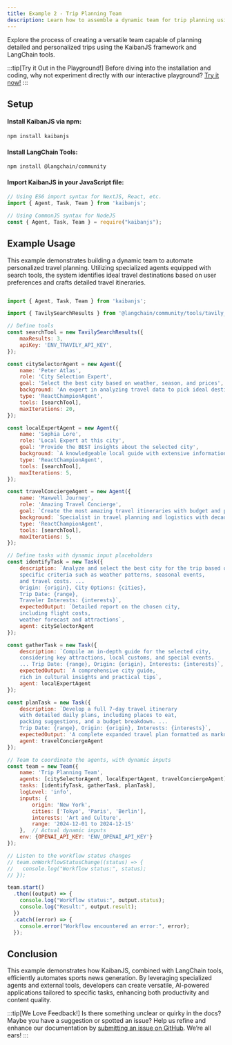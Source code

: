 ```yaml
---
title: Example 2 - Trip Planning Team
description: Learn how to assemble a dynamic team for trip planning using KaibanJS and LangChain tools.
---
```


Explore the process of creating a versatile team capable of planning detailed and personalized trips using the KaibanJS framework and LangChain tools.

:::tip[Try it Out in the Playground!]
Before diving into the installation and coding, why not experiment directly with our interactive playground? [Try it now!](https://www.kaibanjs.com/share/IeeoriFq3uIXlLkBjXbl)
:::

## Setup

#### Install KaibanJS via npm:

```bash
npm install kaibanjs
```

#### Install LangChain Tools:

```bash
npm install @langchain/community
```

#### Import KaibanJS in your JavaScript file:

```js
// Using ES6 import syntax for NextJS, React, etc.
import { Agent, Task, Team } from 'kaibanjs';
```

```js
// Using CommonJS syntax for NodeJS
const { Agent, Task, Team } = require("kaibanjs");
```

## Example Usage

This example demonstrates building a dynamic team to automate personalized travel planning. Utilizing specialized agents equipped with search tools, the system identifies ideal travel destinations based on user preferences and crafts detailed travel itineraries.

```js

import { Agent, Task, Team } from 'kaibanjs';

import { TavilySearchResults } from '@langchain/community/tools/tavily_search';

// Define tools
const searchTool = new TavilySearchResults({
    maxResults: 3,
    apiKey: 'ENV_TRAVILY_API_KEY',
});

const citySelectorAgent = new Agent({
    name: 'Peter Atlas',
    role: 'City Selection Expert',
    goal: 'Select the best city based on weather, season, and prices',
    background: 'An expert in analyzing travel data to pick ideal destinations',
    type: 'ReactChampionAgent',
    tools: [searchTool],
    maxIterations: 20,
});

const localExpertAgent = new Agent({
    name: 'Sophia Lore',
    role: 'Local Expert at this city',
    goal: 'Provide the BEST insights about the selected city',
    background: `A knowledgeable local guide with extensive information about the city, it's attractions and customs`,
    type: 'ReactChampionAgent',
    tools: [searchTool],
    maxIterations: 5,   
});

const travelConciergeAgent = new Agent({
    name: 'Maxwell Journey',
    role: 'Amazing Travel Concierge',
    goal: `Create the most amazing travel itineraries with budget and packing suggestions for the city`,
    background: `Specialist in travel planning and logistics with decades of experience`,
    type: 'ReactChampionAgent',
    tools: [searchTool],
    maxIterations: 5,   
});

// Define tasks with dynamic input placeholders
const identifyTask = new Task({
    description: `Analyze and select the best city for the trip based on 
    specific criteria such as weather patterns, seasonal events,
    and travel costs. ... 
    Origin: {origin}, City Options: {cities}, 
    Trip Date: {range}, 
    Traveler Interests: {interests}`,
    expectedOutput: `Detailed report on the chosen city,
    including flight costs, 
    weather forecast and attractions`,
    agent: citySelectorAgent
});

const gatherTask = new Task({
    description: `Compile an in-depth guide for the selected city, 
    considering key attractions, local customs, and special events.
    ... Trip Date: {range}, Origin: {origin}, Interests: {interests}`,
    expectedOutput: `A comprehensive city guide,
    rich in cultural insights and practical tips`,
    agent: localExpertAgent
});

const planTask = new Task({
    description: `Develop a full 7-day travel itinerary 
    with detailed daily plans, including places to eat, 
    packing suggestions, and a budget breakdown. ... 
    Trip Date: {range}, Origin: {origin}, Interests: {interests}`,
    expectedOutput: 'A complete expanded travel plan formatted as markdown',
    agent: travelConciergeAgent
});

// Team to coordinate the agents, with dynamic inputs
const team = new Team({
    name: 'Trip Planning Team',
    agents: [citySelectorAgent, localExpertAgent, travelConciergeAgent],
    tasks: [identifyTask, gatherTask, planTask],
    logLevel: 'info',
    inputs: {
        origin: 'New York',
        cities: ['Tokyo', 'Paris', 'Berlin'],
        interests: 'Art and Culture',
        range: '2024-12-01 to 2024-12-15'
    },  // Actual dynamic inputs
    env: {OPENAI_API_KEY: 'ENV_OPENAI_API_KEY'}
});

// Listen to the workflow status changes
// team.onWorkflowStatusChange((status) => {
//   console.log("Workflow status:", status);
// });

team.start()
  .then((output) => {
    console.log("Workflow status:", output.status);
    console.log("Result:", output.result);
  })
  .catch((error) => {
    console.error("Workflow encountered an error:", error);
  });
```

## Conclusion

This example demonstrates how KaibanJS, combined with LangChain tools, efficiently automates sports news generation. By leveraging specialized agents and external tools, developers can create versatile, AI-powered applications tailored to specific tasks, enhancing both productivity and content quality.

:::tip[We Love Feedback!]
Is there something unclear or quirky in the docs? Maybe you have a suggestion or spotted an issue? Help us refine and enhance our documentation by [submitting an issue on GitHub](https://github.com/kaiban-ai/KaibanJS/issues). We’re all ears!
:::